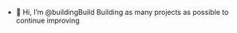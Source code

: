 - 👋 Hi, I’m @buildingBuild
Building as many projects as possible to continue improving  

<!---
buildingBuild/buildingBuild is a ✨ special ✨ repository because its `README.md` (this file) appears on your GitHub profile.
You can click the Preview link to take a look at your changes.
--->

